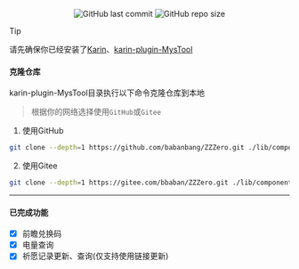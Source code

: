 <p align="center">
  <a href="https://github.com/babanbang/ZZZero/commits/main" style="text-decoration: none;">
    <img alt="GitHub last commit" src="https://img.shields.io/github/last-commit/babanbang/ZZZero?color=%23114514&style=flat-square">
  </a>
  <a href="https://github.com/babanbang/ZZZero" style="text-decoration: none;">
    <img alt="GitHub repo size" src="https://img.shields.io/github/repo-size/babanbang/ZZZero?style=flat-square">
  </a>
</p>

> [!TIP]
> 请先确保你已经安装了[Karin](https://github.com/KarinJS/Karin)、[karin-plugin-MysTool](../../../karin-plugin-MysTool)

#### 克隆仓库
karin-plugin-MysTool目录执行以下命令克隆仓库到本地
>根据你的网络选择使用`GitHub`或`Gitee`
1. 使用GitHub
```bash
git clone --depth=1 https://github.com/babanbang/ZZZero.git ./lib/components/ZZZero
```
2. 使用Gitee
```bash
git clone --depth=1 https://gitee.com/bbaban/ZZZero.git ./lib/components/ZZZero
```

---

#### 已完成功能

- [x] 前瞻兑换码
- [x] 电量查询
- [x] 祈愿记录更新、查询(仅支持使用链接更新)